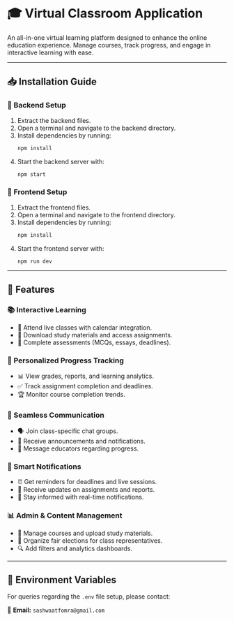 # 🎓 Virtual Classroom Application

An all-in-one virtual learning platform designed to enhance the online education experience. Manage courses, track progress, and engage in interactive learning with ease.

---

## 📥 Installation Guide

### 🔧 Backend Setup
1. Extract the backend files.
2. Open a terminal and navigate to the backend directory.
3. Install dependencies by running:
   ```bash
   npm install
   ```
4. Start the backend server with:
   ```bash
   npm start
   ```

### 🎨 Frontend Setup
1. Extract the frontend files.
2. Open a terminal and navigate to the frontend directory.
3. Install dependencies by running:
   ```bash
   npm install
   ```
4. Start the frontend server with:
   ```bash
   npm run dev
   ```

---

## 🚀 Features

### 📚 Interactive Learning
- 🎥 Attend live classes with calendar integration.
- 📂 Download study materials and access assignments.
- 📝 Complete assessments (MCQs, essays, deadlines).

### 🎯 Personalized Progress Tracking
- 📊 View grades, reports, and learning analytics.
- ✅ Track assignment completion and deadlines.
- 🏆 Monitor course completion trends.

### 💬 Seamless Communication
- 🗣️ Join class-specific chat groups.
- 📢 Receive announcements and notifications.
- 📩 Message educators regarding progress.

### 🔔 Smart Notifications
- ⏰ Get reminders for deadlines and live sessions.
- 📩 Receive updates on assignments and reports.
- 🔄 Stay informed with real-time notifications.

### 📊 Admin & Content Management
- 🏫 Manage courses and upload study materials.
- 📑 Organize fair elections for class representatives.
- 🔍 Add filters and analytics dashboards.

---

## 📧 Environment Variables

For queries regarding the `.env` file setup, please contact:

📩 **Email:** `sashwaatfomra@gmail.com`
